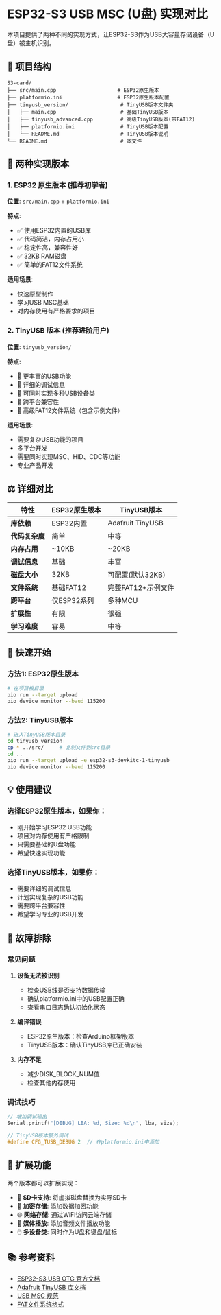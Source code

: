# ESP32-S3 USB MSC (U盘) 实现对比

本项目提供了两种不同的实现方式，让ESP32-S3作为USB大容量存储设备（U盘）被主机识别。

## 📁 项目结构

```
S3-card/
├── src/main.cpp                    # ESP32原生版本
├── platformio.ini                  # ESP32原生版本配置
├── tinyusb_version/                 # TinyUSB版本文件夹
│   ├── main.cpp                     # 基础TinyUSB版本
│   ├── tinyusb_advanced.cpp         # 高级TinyUSB版本(带FAT12)
│   ├── platformio.ini               # TinyUSB版本配置
│   └── README.md                    # TinyUSB版本说明
└── README.md                        # 本文件
```

## 🔄 两种实现版本

### 1. ESP32 原生版本 (推荐初学者)

**位置**: `src/main.cpp` + `platformio.ini`

**特点**:
- ✅ 使用ESP32内置的USB库
- ✅ 代码简洁，内存占用小
- ✅ 稳定性高，兼容性好
- ✅ 32KB RAM磁盘
- ✅ 简单的FAT12文件系统

**适用场景**:
- 快速原型制作
- 学习USB MSC基础
- 对内存使用有严格要求的项目

### 2. TinyUSB 版本 (推荐进阶用户)

**位置**: `tinyusb_version/`

**特点**:
- 🚀 更丰富的USB功能
- 🚀 详细的调试信息
- 🚀 可同时实现多种USB设备类
- 🚀 跨平台兼容性
- 🚀 高级FAT12文件系统（包含示例文件）

**适用场景**:
- 需要复杂USB功能的项目
- 多平台开发
- 需要同时实现MSC、HID、CDC等功能
- 专业产品开发

## ⚖️ 详细对比

| 特性 | ESP32原生版本 | TinyUSB版本 |
|------|---------------|-------------|
| **库依赖** | ESP32内置 | Adafruit TinyUSB |
| **代码复杂度** | 简单 | 中等 |
| **内存占用** | ~10KB | ~20KB |
| **调试信息** | 基础 | 丰富 |
| **磁盘大小** | 32KB | 可配置(默认32KB) |
| **文件系统** | 基础FAT12 | 完整FAT12+示例文件 |
| **跨平台** | 仅ESP32系列 | 多种MCU |
| **扩展性** | 有限 | 很强 |
| **学习难度** | 容易 | 中等 |

## 🚀 快速开始

### 方法1: ESP32原生版本
```bash
# 在项目根目录
pio run --target upload
pio device monitor --baud 115200
```

### 方法2: TinyUSB版本
```bash
# 进入TinyUSB版本目录
cd tinyusb_version
cp * ../src/     # 复制文件到src目录
cd ..
pio run --target upload -e esp32-s3-devkitc-1-tinyusb
pio device monitor --baud 115200
```

## 💡 使用建议

### 选择ESP32原生版本，如果你：
- 刚开始学习ESP32 USB功能
- 项目对内存使用有严格限制
- 只需要基础的U盘功能
- 希望快速实现功能

### 选择TinyUSB版本，如果你：
- 需要详细的调试信息
- 计划实现复杂的USB功能
- 需要跨平台兼容性
- 希望学习专业的USB开发

## 🔧 故障排除

### 常见问题

1. **设备无法被识别**
   - 检查USB线是否支持数据传输
   - 确认platformio.ini中的USB配置正确
   - 查看串口日志确认初始化状态

2. **编译错误**
   - ESP32原生版本：检查Arduino框架版本
   - TinyUSB版本：确认TinyUSB库已正确安装

3. **内存不足**
   - 减少DISK_BLOCK_NUM值
   - 检查其他内存使用

### 调试技巧

```cpp
// 增加调试输出
Serial.printf("[DEBUG] LBA: %d, Size: %d\n", lba, size);

// TinyUSB版本额外调试
#define CFG_TUSB_DEBUG 2  // 在platformio.ini中添加
```

## 🌟 扩展功能

两个版本都可以扩展实现：

- 📁 **SD卡支持**: 将虚拟磁盘替换为实际SD卡
- 🔐 **加密存储**: 添加数据加密功能
- 🌐 **网络存储**: 通过WiFi访问云端存储
- 🎵 **媒体播放**: 添加音频文件播放功能
- 🖱️ **多设备类**: 同时作为U盘和键盘/鼠标

## 📚 参考资料

- [ESP32-S3 USB OTG 官方文档](https://docs.espressif.com/projects/esp-idf/en/latest/esp32s3/api-reference/peripherals/usb_device.html)
- [Adafruit TinyUSB 库文档](https://github.com/adafruit/Adafruit_TinyUSB_Arduino)
- [USB MSC 规范](https://www.usb.org/documents?search=&type%5B0%5D=55&items_per_page=50)
- [FAT文件系统格式](https://en.wikipedia.org/wiki/File_Allocation_Table)